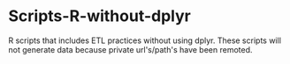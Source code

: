 # Scripts-R-without-dplyr
R scripts that includes ETL practices without using dplyr. These scripts will not generate data because private url's/path's have been remoted.
